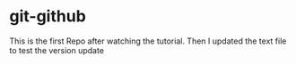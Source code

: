 # git-github
This is the first Repo after watching the tutorial. Then I updated the text file to test the version update

